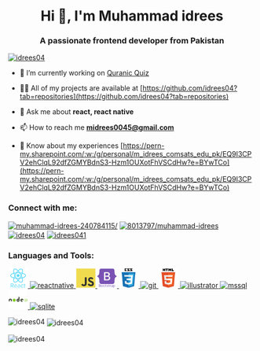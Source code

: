 <h1 align="center">Hi 👋, I'm Muhammad idrees</h1>
<h3 align="center">A passionate frontend developer from Pakistan</h3>

<p align="left"> <a href="https://github.com/ryo-ma/github-profile-trophy"><img src="https://github-profile-trophy.vercel.app/?username=idrees04" alt="idrees04" /></a> </p>

- 🔭 I’m currently working on [Quranic Quiz](https://github.com/idrees04/Quranic_Quiz_Cli.git)

- 👨‍💻 All of my projects are available at [https://github.com/idrees04?tab=repositories](https://github.com/idrees04?tab=repositories)

- 💬 Ask me about **react, react native**

- 📫 How to reach me **midrees0045@gmail.com**

- 📄 Know about my experiences [https://pern-my.sharepoint.com/:w:/g/personal/m_idrees_comsats_edu_pk/EQ9I3CPV2ehClqL92dfZGMYBdnS3-Hzm1OUXotFhVSCdHw?e=BYwTCo](https://pern-my.sharepoint.com/:w:/g/personal/m_idrees_comsats_edu_pk/EQ9I3CPV2ehClqL92dfZGMYBdnS3-Hzm1OUXotFhVSCdHw?e=BYwTCo)

<h3 align="left">Connect with me:</h3>
<p align="left">
<a href="https://linkedin.com/in/muhammad-idrees-240784115/" target="blank"><img align="center" src="https://raw.githubusercontent.com/rahuldkjain/github-profile-readme-generator/master/src/images/icons/Social/linked-in-alt.svg" alt="muhammad-idrees-240784115/" height="30" width="40" /></a>
<a href="https://stackoverflow.com/users/8013797/muhammad-idrees" target="blank"><img align="center" src="https://raw.githubusercontent.com/rahuldkjain/github-profile-readme-generator/master/src/images/icons/Social/stack-overflow.svg" alt="8013797/muhammad-idrees" height="30" width="40" /></a>
<a href="https://fb.com/idrees04" target="blank"><img align="center" src="https://raw.githubusercontent.com/rahuldkjain/github-profile-readme-generator/master/src/images/icons/Social/facebook.svg" alt="idrees04" height="30" width="40" /></a>
<a href="https://www.youtube.com/c/idrees041" target="blank"><img align="center" src="https://raw.githubusercontent.com/rahuldkjain/github-profile-readme-generator/master/src/images/icons/Social/youtube.svg" alt="idrees041" height="30" width="40" /></a>
</p>

<h3 align="left">Languages and Tools:</h3>
<p align="left"> <a href="https://reactjs.org/" target="_blank" rel="noreferrer"> <img src="https://raw.githubusercontent.com/devicons/devicon/master/icons/react/react-original-wordmark.svg" alt="react" width="40" height="40"/> </a> <a href="https://reactnative.dev/" target="_blank" rel="noreferrer"> <img src="https://reactnative.dev/img/header_logo.svg" alt="reactnative" width="40" height="40"/>  <a href="https://developer.mozilla.org/en-US/docs/Web/JavaScript" target="_blank" rel="noreferrer"> <img src="https://raw.githubusercontent.com/devicons/devicon/master/icons/javascript/javascript-original.svg" alt="javascript" width="40" height="40"/> </a> <a href="https://getbootstrap.com" target="_blank" rel="noreferrer"> <img src="https://raw.githubusercontent.com/devicons/devicon/master/icons/bootstrap/bootstrap-plain-wordmark.svg" alt="bootstrap" width="40" height="40"/> </a> <a href="https://www.w3schools.com/css/" target="_blank" rel="noreferrer"> <img src="https://raw.githubusercontent.com/devicons/devicon/master/icons/css3/css3-original-wordmark.svg" alt="css3" width="40" height="40"/> </a> <a href="https://git-scm.com/" target="_blank" rel="noreferrer"> <img src="https://www.vectorlogo.zone/logos/git-scm/git-scm-icon.svg" alt="git" width="40" height="40"/> </a> <a href="https://www.w3.org/html/" target="_blank" rel="noreferrer"> <img src="https://raw.githubusercontent.com/devicons/devicon/master/icons/html5/html5-original-wordmark.svg" alt="html5" width="40" height="40"/> </a> <a href="https://www.adobe.com/in/products/illustrator.html" target="_blank" rel="noreferrer"> <img src="https://www.vectorlogo.zone/logos/adobe_illustrator/adobe_illustrator-icon.svg" alt="illustrator" width="40" height="40"/> </a> </a> <a href="https://www.microsoft.com/en-us/sql-server" target="_blank" rel="noreferrer"> <img src="https://www.svgrepo.com/show/303229/microsoft-sql-server-logo.svg" alt="mssql" width="40" height="40"/> </a> <a href="https://nodejs.org" target="_blank" rel="noreferrer"> <img src="https://raw.githubusercontent.com/devicons/devicon/master/icons/nodejs/nodejs-original-wordmark.svg" alt="nodejs" width="40" height="40"/> </a> <a href="https://www.sqlite.org/" target="_blank" rel="noreferrer"> <img src="https://www.vectorlogo.zone/logos/sqlite/sqlite-icon.svg" alt="sqlite" width="40" height="40"/> </a> </p>

<p><img align="left" src="https://github-readme-stats.vercel.app/api/top-langs?username=idrees04&show_icons=true&locale=en&layout=compact" alt="idrees04" /></p>

<p>&nbsp;<img align="center" src="https://github-readme-stats.vercel.app/api?username=idrees04&show_icons=true&locale=en" alt="idrees04" /></p>

<p><img align="center" src="https://github-readme-streak-stats.herokuapp.com/?user=idrees04&" alt="idrees04" /></p>
